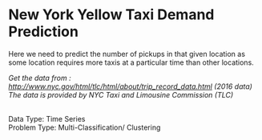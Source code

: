 # New York Yellow Taxi Demand Prediction
 Here we need to predict the number of pickups in that given location as some location requires more taxis at a particular time than other locations.

<i>Get the data from : http://www.nyc.gov/html/tlc/html/about/trip_record_data.html (2016 data) <br>
The data is provided by NYC Taxi and Limousine Commission (TLC)  </i>

 <br>
 Data Type: Time Series </br>
 Problem Type: Multi-Classification/ Clustering
 
 
